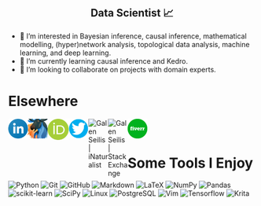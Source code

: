 <h2 align="center">
Data Scientist 📈
</h2>

- 👀 I’m interested in Bayesian inference, causal inference, mathematical modelling, (hyper)network analysis, topological data analysis, machine learning, and deep learning.
- 🌱 I’m currently learning causal inference and Kedro.
- 💞️ I’m looking to collaborate on projects with domain experts.

# Elsewhere

<a href="https://ca.linkedin.com/in/galen-s-4208349b" target="_blank" rel="noreferrer noopener" text-decoration=none><img align="left" src="./images/linkedin.png" alt="Galen Seilis | LinkedIn" width=40px></a>

<a href="https://galenseilis.github.io/" target="_blank" rel="noreferrer noopener" text-decoration=none><img align="left" src=https://github.com/galenseilis/galenseilis.github.io/blob/main/assets/img/favicons/android-chrome-512x512.png alt="Galen Seilis | Blog" width=40px></a>

<a href="https://orcid.org/0000-0002-0456-735X" target="_blank" rel="noreferrer noopener" text-decoration=none><img align="left" src="./images/orcid.png" alt="Galen Seilis | ORCiD" width=43px></a>

<a href="https://twitter.com/GSeilis" target="_blank" rel="noreferrer noopener" text-decoration=none><img align="left" src="./images/twitter.png" alt="Galen Seilis | Twitter" width=40px></a>

<a href="https://www.inaturalist.org/people/5429560" target="_blank" rel="noreferrer noopener" text-decoration=none><img align="left" src=https://upload.wikimedia.org/wikipedia/en/7/76/INaturalist_logo.png alt="Galen Seilis | iNaturalist" width=40px></a>

<a href="https://stackexchange.com/users/5468284/galen" target="_blank" rel="noreferrer noopener" text-decoration=none><img align="left" src=https://upload.wikimedia.org/wikipedia/commons/e/e0/Stack_Exchange_icon.svg alt="Galen Seilis | Stack Exchange" width=40px></a>

<a href="https://www.fiverr.com/users/galenseilis/" target="_blank" rel="noreferrer noopener" text-decoration=none><img align="left" src='./images/fiverr.png' alt="Galen Seilis | Stack Exchange" width=40px></a>

</br>
</br>

# Some Tools I Enjoy
![Python](https://img.shields.io/badge/python-3670A0?style=for-the-badge&logo=python&logoColor=ffdd54)
![Git](https://img.shields.io/badge/git-%23F05033.svg?style=for-the-badge&logo=git&logoColor=white)
![GitHub](https://img.shields.io/badge/github-%23121011.svg?style=for-the-badge&logo=github&logoColor=white)
![Markdown](https://img.shields.io/badge/markdown-%23000000.svg?style=for-the-badge&logo=markdown&logoColor=white)
![LaTeX](https://img.shields.io/badge/latex-%23008080.svg?style=for-the-badge&logo=latex&logoColor=white)
![NumPy](https://img.shields.io/badge/numpy-%23013243.svg?style=for-the-badge&logo=numpy&logoColor=white)
![Pandas](https://img.shields.io/badge/pandas-%23150458.svg?style=for-the-badge&logo=pandas&logoColor=white)
![scikit-learn](https://img.shields.io/badge/scikit--learn-%23F7931E.svg?style=for-the-badge&logo=scikit-learn&logoColor=white)
![SciPy](https://img.shields.io/badge/SciPy-%230C55A5.svg?style=for-the-badge&logo=scipy&logoColor=%white)
![Linux](https://img.shields.io/badge/Linux-FCC624?style=for-the-badge&logo=linux&logoColor=black)
![PostgreSQL](https://img.shields.io/badge/PostgreSQL-316192?style=for-the-badge&logo=postgresql&logoColor=white)
![Vim](https://img.shields.io/badge/VIM-%2311AB00.svg?&style=for-the-badge&logo=vim&logoColor=white)
![Tensorflow](https://img.shields.io/badge/TensorFlow-FF6F00?style=for-the-badge&logo=tensorflow&logoColor=white)
![Krita](https://img.shields.io/badge/Krita-203759?style=for-the-badge&logo=krita&logoColor=EEF37B)
